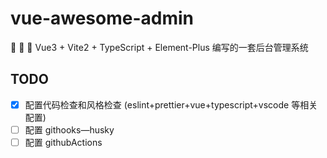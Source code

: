 # vue-awesome-admin

🚀 🚀 🚀 Vue3 + Vite2 + TypeScript + Element-Plus 编写的一套后台管理系统

## TODO

- [x] 配置代码检查和风格检查 (eslint+prettier+vue+typescript+vscode 等相关配置)
- [ ] 配置 githooks—husky
- [ ] 配置 githubActions
